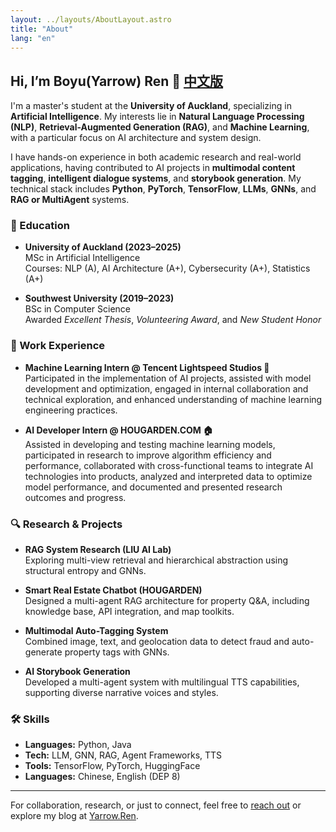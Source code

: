 ```yaml
---
layout: ../layouts/AboutLayout.astro
title: "About"
lang: "en"
---
```


## Hi, I’m Boyu(Yarrow) Ren 👋 [中文版](https://yarrow.ren/about.en)
<!-- <h2>Hi, I’m Boyu(Yarrow) Ren 👋 <a href="/about">中文版</a></h2> -->


I'm a master's student at the **University of Auckland**, specializing in **Artificial Intelligence**. My interests lie in **Natural Language Processing (NLP)**, **Retrieval-Augmented Generation (RAG)**, and **Machine Learning**, with a particular focus on AI architecture and system design.

I have hands-on experience in both academic research and real-world applications, having contributed to AI projects in **multimodal content tagging**, **intelligent dialogue systems**, and **storybook generation**. My technical stack includes **Python**, **PyTorch**, **TensorFlow**, **LLMs**, **GNNs**, and **RAG or MultiAgent** systems.


### 🧠 Education

- **University of Auckland (2023–2025)**  
  MSc in Artificial Intelligence  
  Courses: NLP (A), AI Architecture (A+), Cybersecurity (A+), Statistics (A+)

- **Southwest University (2019–2023)**  
  BSc in Computer Science  
  Awarded *Excellent Thesis*, *Volunteering Award*, and *New Student Honor*

### 💼 Work Experience

- **Machine Learning Intern @ Tencent Lightspeed Studios 🐧**  
  Participated in the implementation of AI projects, assisted with model development and optimization, engaged in internal collaboration and technical exploration, and enhanced understanding of machine learning engineering practices.

- **AI Developer Intern @ HOUGARDEN.COM 🏠**  
  Assisted in developing and testing machine learning models, participated in research to improve algorithm efficiency and performance, collaborated with cross-functional teams to integrate AI technologies into products, analyzed and interpreted data to optimize model performance, and documented and presented research outcomes and progress.

### 🔍 Research & Projects

- **RAG System Research (LIU AI Lab)**  
  Exploring multi-view retrieval and hierarchical abstraction using structural entropy and GNNs.

- **Smart Real Estate Chatbot (HOUGARDEN)**  
  Designed a multi-agent RAG architecture for property Q&A, including knowledge base, API integration, and map toolkits.

- **Multimodal Auto-Tagging System**  
  Combined image, text, and geolocation data to detect fraud and auto-generate property tags with GNNs.

- **AI Storybook Generation**  
  Developed a multi-agent system with multilingual TTS capabilities, supporting diverse narrative voices and styles.


### 🛠️ Skills

- **Languages:** Python, Java  
- **Tech:** LLM, GNN, RAG, Agent Frameworks, TTS  
- **Tools:** TensorFlow, PyTorch, HuggingFace  
- **Languages:** Chinese, English (DEP 8)

---

For collaboration, research, or just to connect, feel free to [reach out](mailto:YarrowRen@gmail.com) or explore my blog at [Yarrow.Ren](https://Yarrow.Ren).
